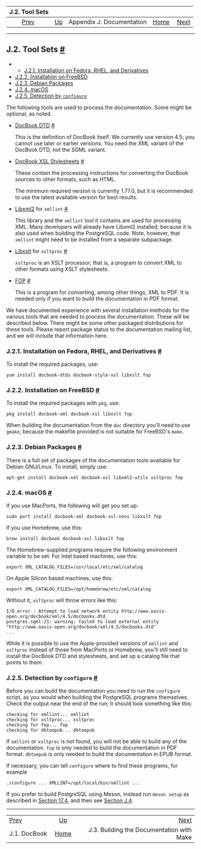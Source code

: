 <!--?xml version="1.0" encoding="UTF-8" standalone="no"?-->

|                 J.2. Tool Sets                |                                                 |                           |                                                       |                                                                          |
| :-------------------------------------------: | :---------------------------------------------- | :-----------------------: | ----------------------------------------------------: | -----------------------------------------------------------------------: |
| [Prev](docguide-docbook.html "J.1. DocBook")  | [Up](docguide.html "Appendix J. Documentation") | Appendix J. Documentation | [Home](index.html "PostgreSQL 17devel Documentation") |  [Next](docguide-build.html "J.3. Building the Documentation with Make") |

***

## J.2. Tool Sets [#](#DOCGUIDE-TOOLSETS)

  * *   [J.2.1. Installation on Fedora, RHEL, and Derivatives](docguide-toolsets.html#DOCGUIDE-TOOLSETS-INST-FEDORA-ET-AL)
* [J.2.2. Installation on FreeBSD](docguide-toolsets.html#DOCGUIDE-TOOLSETS-INST-FREEBSD)
* [J.2.3. Debian Packages](docguide-toolsets.html#DOCGUIDE-TOOLSETS-INST-DEBIAN)
* [J.2.4. macOS](docguide-toolsets.html#DOCGUIDE-TOOLSETS-INST-MACOS)
* [J.2.5. Detection by `configure`](docguide-toolsets.html#DOCGUIDE-TOOLSETS-CONFIGURE)

The following tools are used to process the documentation. Some might be optional, as noted.

* [DocBook DTD](https://www.oasis-open.org/docbook/) [#](#DOCGUIDE-TOOLSETS-DOCBOOK-DTD)

    This is the definition of DocBook itself. We currently use version 4.5; you cannot use later or earlier versions. You need the XML variant of the DocBook DTD, not the SGML variant.

* [DocBook XSL Stylesheets](https://github.com/docbook/wiki/wiki/DocBookXslStylesheets) [#](#DOCGUIDE-TOOLSETS-DOCBOOK-XSL)

    These contain the processing instructions for converting the DocBook sources to other formats, such as HTML.

    The minimum required version is currently 1.77.0, but it is recommended to use the latest available version for best results.

* [Libxml2](http://xmlsoft.org/) for `xmllint` [#](#DOCGUIDE-TOOLSETS-LIBXML2)

    This library and the `xmllint` tool it contains are used for processing XML. Many developers will already have Libxml2 installed, because it is also used when building the PostgreSQL code. Note, however, that `xmllint` might need to be installed from a separate subpackage.

* [Libxslt](http://xmlsoft.org/XSLT/) for `xsltproc` [#](#DOCGUIDE-TOOLSETS-LIBXSLT)

    `xsltproc` is an XSLT processor, that is, a program to convert XML to other formats using XSLT stylesheets.

* [FOP](https://xmlgraphics.apache.org/fop/) [#](#DOCGUIDE-TOOLSETS-FOP)

    This is a program for converting, among other things, XML to PDF. It is needed only if you want to build the documentation in PDF format.

We have documented experience with several installation methods for the various tools that are needed to process the documentation. These will be described below. There might be some other packaged distributions for these tools. Please report package status to the documentation mailing list, and we will include that information here.

### J.2.1. Installation on Fedora, RHEL, and Derivatives [#](#DOCGUIDE-TOOLSETS-INST-FEDORA-ET-AL)

To install the required packages, use:

    yum install docbook-dtds docbook-style-xsl libxslt fop

### J.2.2. Installation on FreeBSD [#](#DOCGUIDE-TOOLSETS-INST-FREEBSD)

To install the required packages with `pkg`, use:

    pkg install docbook-xml docbook-xsl libxslt fop

When building the documentation from the `doc` directory you'll need to use `gmake`, because the makefile provided is not suitable for FreeBSD's `make`.

### J.2.3. Debian Packages [#](#DOCGUIDE-TOOLSETS-INST-DEBIAN)

There is a full set of packages of the documentation tools available for Debian GNU/Linux. To install, simply use:

    apt-get install docbook-xml docbook-xsl libxml2-utils xsltproc fop

### J.2.4. macOS [#](#DOCGUIDE-TOOLSETS-INST-MACOS)

If you use MacPorts, the following will get you set up:

    sudo port install docbook-xml docbook-xsl-nons libxslt fop

If you use Homebrew, use this:

    brew install docbook docbook-xsl libxslt fop

The Homebrew-supplied programs require the following environment variable to be set. For Intel based machines, use this:

    export XML_CATALOG_FILES=/usr/local/etc/xml/catalog

On Apple Silicon based machines, use this:

    export XML_CATALOG_FILES=/opt/homebrew/etc/xml/catalog

Without it, `xsltproc` will throw errors like this:

    I/O error : Attempt to load network entity http://www.oasis-open.org/docbook/xml/4.5/docbookx.dtd
    postgres.sgml:21: warning: failed to load external entity "http://www.oasis-open.org/docbook/xml/4.5/docbookx.dtd"
    ...

While it is possible to use the Apple-provided versions of `xmllint` and `xsltproc` instead of those from MacPorts or Homebrew, you'll still need to install the DocBook DTD and stylesheets, and set up a catalog file that points to them.

### J.2.5. Detection by `configure` [#](#DOCGUIDE-TOOLSETS-CONFIGURE)

Before you can build the documentation you need to run the `configure` script, as you would when building the PostgreSQL programs themselves. Check the output near the end of the run; it should look something like this:

    checking for xmllint... xmllint
    checking for xsltproc... xsltproc
    checking for fop... fop
    checking for dbtoepub... dbtoepub

If `xmllint` or `xsltproc` is not found, you will not be able to build any of the documentation. `fop` is only needed to build the documentation in PDF format. `dbtoepub` is only needed to build the documentation in EPUB format.

If necessary, you can tell `configure` where to find these programs, for example

    ./configure ... XMLLINT=/opt/local/bin/xmllint ...

If you prefer to build PostgreSQL using Meson, instead run `meson setup` as described in [Section 17.4](install-meson.html "17.4. Building and Installation with Meson"), and then see [Section J.4](docguide-build-meson.html "J.4. Building the Documentation with Meson").

***

|                                               |                                                       |                                                                          |
| :-------------------------------------------- | :---------------------------------------------------: | -----------------------------------------------------------------------: |
| [Prev](docguide-docbook.html "J.1. DocBook")  |    [Up](docguide.html "Appendix J. Documentation")    |  [Next](docguide-build.html "J.3. Building the Documentation with Make") |
| J.1. DocBook                                  | [Home](index.html "PostgreSQL 17devel Documentation") |                                J.3. Building the Documentation with Make |
